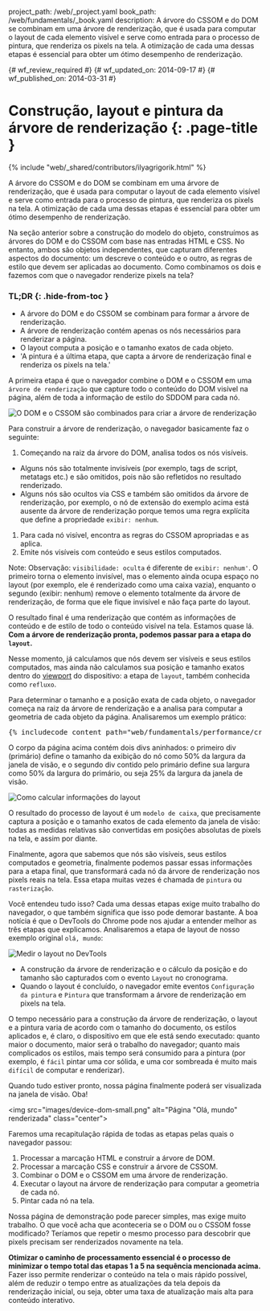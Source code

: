 project_path: /web/_project.yaml
book_path: /web/fundamentals/_book.yaml
description: A árvore do CSSOM e do DOM se combinam em uma árvore de renderização, que é usada para computar o layout de cada elemento visível e serve como entrada para o processo de pintura, que renderiza os pixels na tela. A otimização de cada uma dessas etapas é essencial para obter um ótimo desempenho de renderização.

{# wf_review_required #}
{# wf_updated_on: 2014-09-17 #}
{# wf_published_on: 2014-03-31 #}

# Construção, layout e pintura da árvore de renderização {: .page-title }

{% include "web/_shared/contributors/ilyagrigorik.html" %}


A árvore do CSSOM e do DOM se combinam em uma árvore de renderização, que é usada para computar o layout de cada elemento visível e serve como entrada para o processo de pintura, que renderiza os pixels na tela. A otimização de cada uma dessas etapas é essencial para obter um ótimo desempenho de renderização.


Na seção anterior sobre a construção do modelo do objeto, construímos as árvores do DOM e do CSSOM com base nas entradas HTML e CSS. No entanto, ambos são objetos independentes, que capturam diferentes aspectos do documento: um descreve o conteúdo e o outro, as regras de estilo que devem ser aplicadas ao documento. Como combinamos os dois e fazemos com que o navegador renderize pixels na tela?

### TL;DR {: .hide-from-toc }
- A árvore do DOM e do CSSOM se combinam para formar a árvore de renderização.
- A árvore de renderização contém apenas os nós necessários para renderizar a página.
- O layout computa a posição e o tamanho exatos de cada objeto.
- 'A pintura é a última etapa, que capta a árvore de renderização final e renderiza os pixels na tela.'


A primeira etapa é que o navegador combine o DOM e o CSSOM em uma `árvore de renderização` que capture todo o conteúdo do DOM visível na página, além de toda a informação de estilo do SDDOM para cada nó.

<img src="images/render-tree-construction.png" alt="O DOM e o CSSOM são combinados para criar a árvore de renderização" class="center">

Para construir a árvore de renderização, o navegador basicamente faz o seguinte:

1. Começando na raiz da árvore do DOM, analisa todos os nós visíveis.
  * Alguns nós são totalmente invisíveis (por exemplo, tags de script, metatags etc.) e são omitidos, pois não são refletidos no resultado renderizado.
  * Alguns nós são ocultos via CSS e também são omitidos da árvore de renderização, por exemplo, o nó de extensão do exemplo acima está ausente da árvore de renderização porque temos uma regra explícita que define a propriedade `exibir: nenhum`.
1. Para cada nó visível, encontra as regras do CSSOM apropriadas e as aplica.
2. Emite nós visíveis com conteúdo e seus estilos computados.

Note: Observação: `visibilidade: oculta` é diferente de `exibir: nenhum'`. O primeiro torna o elemento invisível, mas o elemento ainda ocupa espaço no layout (por exemplo, ele é renderizado como uma caixa vazia), enquanto o segundo (exibir: nenhum) remove o elemento totalmente da árvore de renderização, de forma que ele fique invisível e não faça parte do layout.

O resultado final é uma renderização que contém as informações de conteúdo e de estilo de todo o conteúdo visível na tela. Estamos quase lá.  **Com a árvore de renderização pronta, podemos passar para a etapa do `layout`.**

Nesse momento, já calculamos que nós devem ser visíveis e seus estilos computados, mas ainda não calculamos sua posição e tamanho exatos dentro do [viewport](/web/fundamentals/design-and-ui/responsive/#set-the-viewport) do dispositivo: a etapa de `layout`, também conhecida como `refluxo`.

Para determinar o tamanho e a posição exata de cada objeto, o navegador começa na raiz da árvore de renderização e a analisa para computar a geometria de cada objeto da página. Analisaremos um exemplo prático:

<pre class="prettyprint">
{% includecode content_path="web/fundamentals/performance/critical-rendering-path/_code/nested.html" region_tag="full" %}
</pre>

O corpo da página acima contém dois divs aninhados: o primeiro div (primário) define o tamanho da exibição do nó como 50% da largura da janela de visão, e o segundo div contido pelo primário define sua largura como 50% da largura do primário, ou seja 25% da largura da janela de visão.

<img src="images/layout-viewport.png" alt="Como calcular informações do layout" class="center">

O resultado do processo de layout é um `modelo de caixa`, que precisamente captura a posição e o tamanho exatos de cada elemento da janela de visão: todas as medidas relativas são convertidas em posições absolutas de pixels na tela, e assim por diante.

Finalmente, agora que sabemos que nós são visíveis, seus estilos computados e geometria, finalmente podemos passar essas informações para a etapa final, que transformará cada nó da árvore de renderização nos pixels reais na tela. Essa etapa muitas vezes é chamada de `pintura` ou `rasterização`.

Você entendeu tudo isso? Cada uma dessas etapas exige muito trabalho do navegador, o que também significa que isso pode demorar bastante. A boa notícia é que o DevTools do Chrome pode nos ajudar a entender melhor as três etapas que explicamos. Analisaremos a etapa de layout de nosso exemplo original `olá, mundo`:

<img src="images/layout-timeline.png" alt="Medir o layout no DevTools" class="center">

* A construção da árvore de renderização e o cálculo da posição e do tamanho são capturados com o evento `Layout` no cronograma.
* Quando o layout é concluído, o navegador emite eventos `Configuração da pintura` e `Pintura` que transformam a árvore de renderização em pixels na tela.

O tempo necessário para a construção da árvore de renderização, o layout e a pintura varia de acordo com o tamanho do documento, os estilos aplicados e, é claro, o dispositivo em que ele está sendo executado: quanto maior o documento, maior será o trabalho do navegador; quanto mais complicados os estilos, mais tempo será consumido para a pintura (por exemplo, é `fácil` pintar uma cor sólida, e uma cor sombreada é muito mais `difícil` de computar e renderizar).

Quando tudo estiver pronto, nossa página finalmente poderá ser visualizada na janela de visão. Oba!

<img src="images/device-dom-small.png" alt="Página "Olá, mundo" renderizada" class="center">

Faremos uma recapitulação rápida de todas as etapas pelas quais o navegador passou:

1. Processar a marcação HTML e construir a árvore de DOM.
2. Processar a marcação CSS e construir a árvore de CSSOM.
3. Combinar o DOM e o CSSOM em uma árvore de renderização.
4. Executar o layout na árvore de renderização para computar a geometria de cada nó.
5. Pintar cada nó na tela.

Nossa página de demonstração pode parecer simples, mas exige muito trabalho. O que você acha que aconteceria se o DOM ou o CSSOM fosse modificado? Teríamos que repetir o mesmo processo para descobrir que pixels precisam ser renderizados novamente na tela.

**Otimizar o caminho de processamento essencial é o processo de minimizar o tempo total das etapas 1 a 5 na sequência mencionada acima.** Fazer isso permite renderizar o conteúdo na tela o mais rápido possível, além de reduzir o tempo entre as atualizações da tela depois da renderização inicial, ou seja, obter uma taxa de atualização mais alta para conteúdo interativo.



